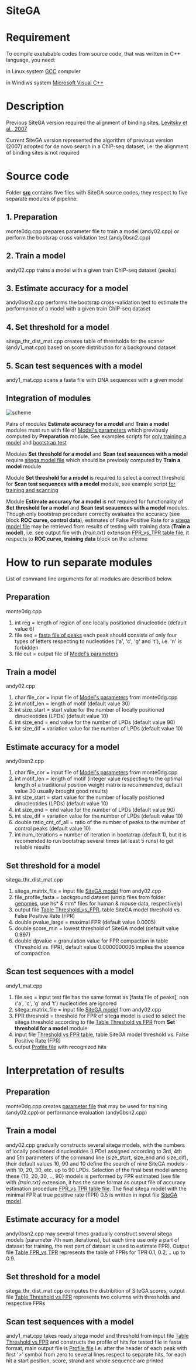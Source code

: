 # SiteGA
# Requirement
To compile exetubable codes from source code, that was written in C++ language, you need:

in Linux system [GCC](https://gcc.gnu.org/) compuler 

in Windiws system [Microsoft Visual C++](https://visualstudio.microsoft.com/vs/express/)

# Description
Previous SiteGA version required the alignment of binding sites, [Levitsky et al., 2007](https://doi.org/10.1186/1471-2105-8-481)

Current SiteGA version represented the algorithm of previous version (2007) adopted for de novo search in a ChIP-seq dataset, i.e. the alignment of binding sites is not required

# Source code
Folder [**src**](https://github.com/parthian-sterlet/sitega/tree/master/src) contains five files with SiteGA source codes, they respect to five separate modules of pipeline: 
## 1. Preparation
monte0dg.cpp prepares parameter file to train a model (andy02.cpp) or perform the bootsrap cross validation test (andy0bsn2.cpp)
## 2. Train a model
andy02.cpp  trains a model with a given train ChIP-seq dataset (peaks)
## 3. Estimate accuracy for a model
andy0bsn2.cpp performs the bootsrap cross-validation test to estimate the performance of a model with a given train ChIP-seq dataset
## 4. Set threshold for a model
sitega_thr_dist_mat.cpp creates table of thresholds for the scaner (andy1_mat.cpp) based on score distribution for a background dataset
## 5. Scan test sequences with a model
andy1_mat.cpp scans a fasta file with DNA sequences with a given model

## Integration of modules
![scheme](https://github.com/parthian-sterlet/sitega/blob/master/examples/scheme_github_sitega2.jpg)

Pairs of modules **Estimate accuracy for a model** and **Train a model** modules must run with file of [Model's parameters](https://github.com/parthian-sterlet/sitega/blob/master/examples/diagonal_cov.mnt) which previously computed by **Preparation** module. See examples scripts for [only training a model](https://github.com/parthian-sterlet/sitega/blob/master/scripts/train) and [bootstrap test](https://github.com/parthian-sterlet/sitega/blob/master/scripts/bootstrap)

Modules **Set threshold for a model** and **Scan test seauences with a model** require [sitega model file](https://github.com/parthian-sterlet/sitega/blob/master/examples/model.mat) which should be previosly computed by **Train a model** module

Module **Set threshold for a model** is required to select a correct threshold for **Scan test sequences with a model** module, see example script [for training and scanning](https://github.com/parthian-sterlet/sitega/blob/master/scripts/scan)

Module **Estimate accuracy for a model** is not required for functionality of **Set threshold for a model** and **Scan test seauences with a model** modules. Though only bootstrap procedure correctly evaluates the accuracy (see block **ROC curve, control data**), estimates of False Positive Rate for a [sitega model file](https://github.com/parthian-sterlet/sitega/blob/master/examples/model.mat) may be retrieved from results of testing with training data (**Train a model**), i.e. see output file with *{train.txt}* extension [FPR_vs_TPR table file](https://github.com/parthian-sterlet/sitega/blob/master/examples/model_bs1.txt), it respects to **ROC curve, training data** block on the scheme

# How to run separate modules
List of command line arguments for all modules are described below.

## Preparation

monte0dg.cpp 
1. int reg = length of region of one locally positioned dinucleotide (default value 6)
2. file seq = [fasta file of peaks](https://github.com/parthian-sterlet/sitega/blob/master/examples/peaks.fa) each peak should consists of only four types of letters respecting to nucleotides ('a', 'c', 'g' and 't'), i.e. 'n' is forbidden
3. file out = output file of [Model's parameters](https://github.com/parthian-sterlet/sitega/blob/master/examples/diagonal_cov.mnt)

## Train a model

andy02.cpp
1. char file_cor = input file of [Model's parameters](https://github.com/parthian-sterlet/sitega/blob/master/examples/diagonal_cov.mnt) from monte0dg.cpp 
2. int motif_len = length of motif (default value 30)
3. int size_start = start value for the number of locally positioned dinucleotides (LPDs) (default value 10)
4. int size_end = end value for the number of LPDs (default value 90)
5. int size_dif = variation value for the number of LPDs (default value 10)

## Estimate accuracy for a model

andy0bsn2.cpp
1. char file_cor = input file of [Model's parameters](https://github.com/parthian-sterlet/sitega/blob/master/examples/diagonal_cov.mnt) from monte0dg.cpp 
2. int motif_len = length of motif (integer value respecting to the optimal length of a traditional position weight matrix is recommended, default value 30 usually brought good results)
3. int size_start = start value for the number of locally positioned dinucleotides (LPDs) (default value 10)
4. int size_end = end value for the number of LPDs (default value 90)
5. int size_dif = variation value for the number of LPDs (default value 10)
6. double ratio_cnt_of_all  = ratio of the number of peaks to the number of control peaks (default value 10)
7. int num_iterations = number of iteration in bootatrap (default 1), but it is recomended to run bootstrap several times (at least 5 runs) to get reliable results

## Set threshold for a model

sitega_thr_dist_mat.cpp
1. sitega_matrix_file = input file [SiteGA model](https://github.com/parthian-sterlet/sitega/blob/master/examples/model.mat) from andy02.cpp
2. file_profile_fasta = background dataset (unzip files from folder [genomes](https://github.com/parthian-sterlet/sitega/tree/master/genomes), use hs* & mm* files for human & mouse data, respectively)
3. output file [Table Threshold_vs_FPR](https://github.com/parthian-sterlet/sitega/blob/master/examples/thr_fpr), table SiteGA model threshold vs. False Positive Rate (FPR)
4. double pvalue_large = maximal FPR (default value 0.0005)
5. double score_min = lowest threshold of SiteGA model (default value 0.997)
6. double dpvalue = granulation value for FPR compaction in table (Threshold vs. FPR), default value 0.0000000005 implies the absence of compaction

## Scan test sequences with a model

andy1_mat.cpp
1. file.seq = input test file has the same format as [fasta file of peaks], non ('a', 'c', 'g' and 't') nucleotides are ignored
2. sitega_matrix_file = input file [SiteGA model](https://github.com/parthian-sterlet/sitega/blob/master/examples/model.mat) from andy02.cpp
4. FPR threshold = threshold for FPR of sitega model is used to select the sitega threshold according to file [Table Threshold vs FPR](https://github.com/parthian-sterlet/sitega/blob/master/examples/thr_fpr) from **Set threshold for a model** module
5. input file [Threshold vs FPR table](https://github.com/parthian-sterlet/sitega/blob/master/examples/thr_fpr), table SiteGA model threshold vs. False Positive Rate (FPR)
6. output [Profile file](https://github.com/parthian-sterlet/sitega/blob/master/examples/hit_profile) with recognized hits

# Interpretation of results

## Preparation

monte0dg.cpp creates [parameter file](https://github.com/parthian-sterlet/sitega/blob/master/examples/diagonal_cov.mnt) that may be used for training (andy02.cpp) or performance evaluation (andy0bsn2.cpp)

## Train a model

andy02.cpp gradually constructs several sitega models, with the numbers of locally positioned dinucleotides (LPDs) assigned according to 3rd, 4th and 5th parameters of the command line (size_start, size_end and size_dif), their default values 10, 90 and 10 define the search of nine SiteGA models - with 10, 20, 30, etc. up to 90 LPDs. Selection of the final best model among these {10, 20, 30, .., 90} models is performed by FPR estimated (see file with *{train.txt}* extension, it has the same format as output file of accuracy estimation procedure [FPR_vs TPR table file](https://github.com/parthian-sterlet/sitega/blob/master/examples/model_bs1.txt). The final sitega model with the minimal FPR at true positive rate (TPR) 0.5 is written in input file [SiteGA model](https://github.com/parthian-sterlet/sitega/blob/master/examples/model.mat)

## Estimate accuracy for a model

andy0bsn2.cpp may several times gradually construct several sitega models (parameter 7th num_iterations), but each time use only a part of dataset for training, the rest part of dataset is used to estimate FPR). Output file [Table FPR_vs TPR](https://github.com/parthian-sterlet/sitega/blob/master/examples/model_bs1.txt) represents the table of FPRs for TPR 0.1, 0.2, .. up to 0.9. 

## Set threshold for a model

sitega_thr_dist_mat.cpp computes the distribition of SiteGA scores, output file [Table Threshold vs FPR](https://github.com/parthian-sterlet/sitega/blob/master/examples/thr_fpr) represents two columns with thresholds and respective FPRs

## Scan test sequences with a model

andy1_mat.cpp takes ready sitega model and threshold  from input file [Table Threshold vs FPR](https://github.com/parthian-sterlet/sitega/blob/master/examples/thr_fpr) and constructs the profile of hits for tested file in fasta format, main output file is [Profile file](https://github.com/parthian-sterlet/sitega/blob/master/examples/hit_profile)
I.e. after the header of each peak with first '>' symbol from zero to several lines respect to separate hits, for each hit a start position, score, strand and whole sequence are printed
